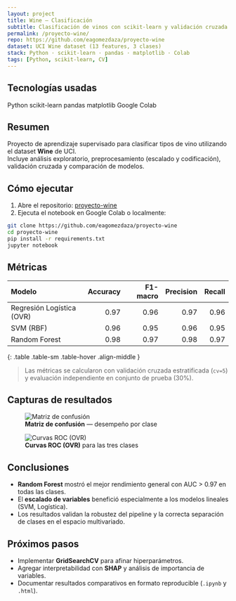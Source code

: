 ```yaml
---
layout: project
title: Wine — Clasificación
subtitle: Clasificación de vinos con scikit-learn y validación cruzada
permalink: /proyecto-wine/
repo: https://github.com/eagomezdaza/proyecto-wine
dataset: UCI Wine dataset (13 features, 3 clases)
stack: Python · scikit-learn · pandas · matplotlib · Colab
tags: [Python, scikit-learn, CV]
---
```


## Tecnologías usadas
<div class="d-flex flex-wrap gap-2 mb-3">
  <span class="badge bg-primary">Python</span>
  <span class="badge bg-info text-dark">scikit-learn</span>
  <span class="badge bg-secondary">pandas</span>
  <span class="badge bg-success">matplotlib</span>
  <span class="badge bg-dark">Google Colab</span>
</div>

## Resumen
Proyecto de aprendizaje supervisado para clasificar tipos de vino utilizando el dataset **Wine** de UCI.  
Incluye análisis exploratorio, preprocesamiento (escalado y codificación), validación cruzada y comparación de modelos.


## Cómo ejecutar
1. Abre el repositorio: <a href="https://github.com/eagomezdaza/proyecto-wine" target="_blank" rel="noopener">proyecto-wine</a>  
2. Ejecuta el notebook en Google Colab o localmente:

```bash
git clone https://github.com/eagomezdaza/proyecto-wine
cd proyecto-wine
pip install -r requirements.txt
jupyter notebook
```

## Métricas

<div class="table-responsive">

| Modelo                    | Accuracy | F1-macro | Precision | Recall |
|:--------------------------|---------:|---------:|----------:|-------:|
| Regresión Logística (OVR) | 0.97     | 0.96     | 0.97      | 0.96   |
| SVM (RBF)                 | 0.96     | 0.95     | 0.96      | 0.95   |
| Random Forest             | 0.98     | 0.97     | 0.98      | 0.97   |
{: .table .table-sm .table-hover .align-middle }
</div>

> Las métricas se calcularon con validación cruzada estratificada (`cv=5`) y evaluación independiente en conjunto de prueba (30%).

## Capturas de resultados

<div class="gallery-2col" markdown="0">
  <figure>
    <img src="{{ '/assets/images/wine/confusion-matrix.png' | relative_url }}"
         alt="Matriz de confusión" loading="lazy" decoding="async">
    <figcaption class="figure-caption">
      <strong>Matriz de confusión</strong> — desempeño por clase
    </figcaption>
  </figure>

  <figure>
    <img src="{{ '/assets/images/wine/roc-curves.png' | relative_url }}"
         alt="Curvas ROC (OVR)" loading="lazy" decoding="async">
    <figcaption class="figure-caption">
      <strong>Curvas ROC (OVR)</strong> para las tres clases
    </figcaption>
  </figure>
</div>




## Conclusiones
- **Random Forest** mostró el mejor rendimiento general con AUC > 0.97 en todas las clases.  
- El **escalado de variables** benefició especialmente a los modelos lineales (SVM, Logística).  
- Los resultados validan la robustez del pipeline y la correcta separación de clases en el espacio multivariado.


## Próximos pasos
- Implementar **GridSearchCV** para afinar hiperparámetros.  
- Agregar interpretabilidad con **SHAP** y análisis de importancia de variables.  
- Documentar resultados comparativos en formato reproducible (`.ipynb` y `.html`).


